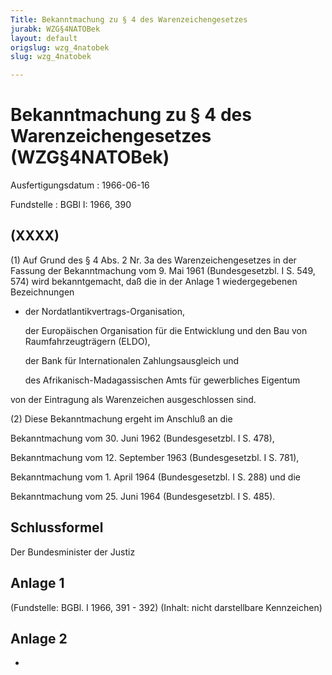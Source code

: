 ```yaml
---
Title: Bekanntmachung zu § 4 des Warenzeichengesetzes
jurabk: WZG§4NATOBek
layout: default
origslug: wzg_4natobek
slug: wzg_4natobek

---
```


# Bekanntmachung zu § 4 des Warenzeichengesetzes (WZG§4NATOBek)

Ausfertigungsdatum
:   1966-06-16

Fundstelle
:   BGBl I: 1966, 390

## (XXXX)

(1) Auf Grund des § 4 Abs. 2 Nr. 3a des Warenzeichengesetzes in der
Fassung der Bekanntmachung vom 9. Mai 1961 (Bundesgesetzbl. I S. 549,
574) wird bekanntgemacht, daß die in der Anlage 1 wiedergegebenen
Bezeichnungen

*
    der Nordatlantikvertrags-Organisation,


    der Europäischen Organisation für die Entwicklung und den Bau von
        Raumfahrzeugträgern (ELDO),


    der Bank für Internationalen Zahlungsausgleich und


    des Afrikanisch-Madagassischen Amts für gewerbliches Eigentum






von der Eintragung als Warenzeichen ausgeschlossen sind.

(2) Diese Bekanntmachung ergeht im Anschluß an die

Bekanntmachung vom 30. Juni 1962 (Bundesgesetzbl. I S. 478),


Bekanntmachung vom 12. September 1963 (Bundesgesetzbl. I S. 781),


Bekanntmachung vom 1. April 1964 (Bundesgesetzbl. I S. 288) und die


Bekanntmachung vom 25. Juni 1964 (Bundesgesetzbl. I S. 485).

## Schlussformel

Der Bundesminister der Justiz

## Anlage 1

(Fundstelle: BGBl. I 1966, 391 - 392)
(Inhalt: nicht darstellbare Kennzeichen)

## Anlage 2

-

